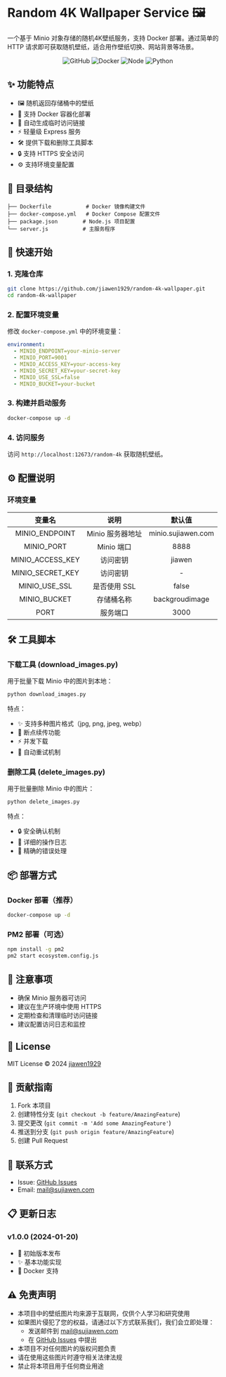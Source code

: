 # Random 4K Wallpaper Service 🖼️

一个基于 Minio 对象存储的随机4K壁纸服务，支持 Docker 部署。通过简单的 HTTP 请求即可获取随机壁纸，适合用作壁纸切换、网站背景等场景。

<div align="center">

![GitHub](https://img.shields.io/github/license/jiawen1929/random-4k-wallpaper)
![Docker](https://img.shields.io/badge/docker-ready-blue.svg)
![Node](https://img.shields.io/badge/node-%3E%3D18-green.svg)
![Python](https://img.shields.io/badge/python-3.x-blue.svg)

</div>

## ✨ 功能特点

- 🖼️ 随机返回存储桶中的壁纸
- 🐳 支持 Docker 容器化部署
- 🔄 自动生成临时访问链接
- ⚡ 轻量级 Express 服务
- 🛠️ 提供下载和删除工具脚本
- 🔒 支持 HTTPS 安全访问
- ⚙️ 支持环境变量配置

## 📁 目录结构

```tree
├── Dockerfile           # Docker 镜像构建文件
├── docker-compose.yml   # Docker Compose 配置文件
├── package.json        # Node.js 项目配置
└── server.js           # 主服务程序
```

## 🚀 快速开始

### 1. 克隆仓库

```bash
git clone https://github.com/jiawen1929/random-4k-wallpaper.git
cd random-4k-wallpaper
```

### 2. 配置环境变量

修改 `docker-compose.yml` 中的环境变量：

```yaml
environment:
  - MINIO_ENDPOINT=your-minio-server
  - MINIO_PORT=9001
  - MINIO_ACCESS_KEY=your-access-key
  - MINIO_SECRET_KEY=your-secret-key
  - MINIO_USE_SSL=false
  - MINIO_BUCKET=your-bucket
```

### 3. 构建并启动服务

```bash
docker-compose up -d
```

### 4. 访问服务

访问 `http://localhost:12673/random-4k` 获取随机壁纸。

## ⚙️ 配置说明

### 环境变量

| 变量名 | 说明 | 默认值 |
|:--------:|:------:|:--------:|
| MINIO_ENDPOINT | Minio 服务器地址 | minio.sujiawen.com |
| MINIO_PORT | Minio 端口 | 8888 |
| MINIO_ACCESS_KEY | 访问密钥 | jiawen |
| MINIO_SECRET_KEY | 访问密钥 | - |
| MINIO_USE_SSL | 是否使用 SSL | false |
| MINIO_BUCKET | 存储桶名称 | backgroudimage |
| PORT | 服务端口 | 3000 |

## 🛠️ 工具脚本

### 下载工具 (download_images.py)

用于批量下载 Minio 中的图片到本地：

```bash
python download_images.py
```

特点：
- ✨ 支持多种图片格式（jpg, png, jpeg, webp）
- 🔄 断点续传功能
- ⚡ 并发下载
- 🔁 自动重试机制

### 删除工具 (delete_images.py)

用于批量删除 Minio 中的图片：

```bash
python delete_images.py
```

特点：
- 🔒 安全确认机制
- 📝 详细的操作日志
- 🎯 精确的错误处理

## 📦 部署方式

### Docker 部署（推荐）
```bash
docker-compose up -d
```

### PM2 部署（可选）
```bash
npm install -g pm2
pm2 start ecosystem.config.js
```

## 📝 注意事项

- 确保 Minio 服务器可访问
- 建议在生产环境中使用 HTTPS
- 定期检查和清理临时访问链接
- 建议配置访问日志和监控

## 📄 License

MIT License © 2024 [jiawen1929](https://github.com/jiawen1929)

## 🤝 贡献指南

1. Fork 本项目
2. 创建特性分支 (`git checkout -b feature/AmazingFeature`)
3. 提交更改 (`git commit -m 'Add some AmazingFeature'`)
4. 推送到分支 (`git push origin feature/AmazingFeature`)
5. 创建 Pull Request

## 📮 联系方式

- Issue: [GitHub Issues](https://github.com/jiawen1929/random-4k-wallpaper/issues)
- Email: mail@sujiawen.com

## 📋 更新日志

### v1.0.0 (2024-01-20)
- 🎉 初始版本发布
- ✨ 基本功能实现
- 🐳 Docker 支持

## ⚠️ 免责声明

- 本项目中的壁纸图片均来源于互联网，仅供个人学习和研究使用
- 如果图片侵犯了您的权益，请通过以下方式联系我们，我们会立即处理：
  - 发送邮件到 mail@sujiawen.com
  - 在 [GitHub Issues](https://github.com/jiawen1929/random-4k-wallpaper/issues) 中提出
- 本项目不对任何图片的版权问题负责
- 请在使用这些图片时遵守相关法律法规
- 禁止将本项目用于任何商业用途